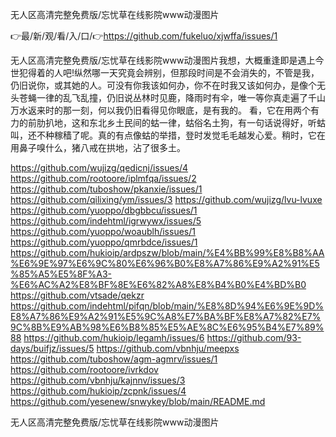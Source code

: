 无人区高清完整免费版/忘忧草在线影院www动漫图片

👉最/新/观/看/入/口/👉https://github.com/fukeluo/xjwffa/issues/1

无人区高清完整免费版/忘忧草在线影院www动漫图片我想，大概重逢即是遇上今世犯得着的人吧!纵然哪一天究竟会辨别，但那段时间是不会消失的，不管是我，仍旧说你，或其她的人。可没有你我该如何办，你不在时我又该如何办，是像个无头苍蝇一律的乱飞乱撞，仍旧说丛林时见鹿，降雨时有伞，唯一等你真走遍了千山万水返来时的那一刻，何以我仍旧看得见你眼底，是有我的。
看，它在用两个有力的前肋扒地，这和东北乡土民间的蛄一律，蛄俗名土狗，有一句话说得好，听蛄叫，还不种稼穑了呢。真的有点像蛄的举措，登时发觉毛毛越发心爱。稍时，它在用鼻子嗅什么，猪八戒在拱地，沾了很多土。


https://github.com/wujizg/qedicnj/issues/4
https://github.com/rootoore/iplmfqa/issues/2
https://github.com/tuboshow/pkanxie/issues/1
https://github.com/qilixing/ym/issues/3
https://github.com/wujizg/lvu-lvuxe
https://github.com/yuoppo/dbgbbcu/issues/1
https://github.com/indehtml/igrwywx/issues/5
https://github.com/yuoppo/woaublh/issues/1
https://github.com/yuoppo/qmrbdce/issues/1
https://github.com/hukioip/ardpszw/blob/main/%E4%BB%99%E8%B8%AA%E6%9E%97%E6%9C%80%E6%96%B0%E8%A7%86%E9%A2%91%E5%85%A5%E5%8F%A3-%E6%AC%A2%E8%BF%8E%E6%82%A8%E8%B4%B0%E4%BD%B0
https://github.com/vtsade/qekzr
https://github.com/indehtml/pifqn/blob/main/%E8%8D%94%E6%9E%9D%E8%A7%86%E9%A2%91%E5%9C%A8%E7%BA%BF%E8%A7%82%E7%9C%8B%E9%AB%98%E6%B8%85%E5%AE%8C%E6%95%B4%E7%89%88
https://github.com/hukioip/legamh/issues/6
https://github.com/93-days/buifjz/issues/5
https://github.com/vbnhju/meepxs
https://github.com/tuboshow/agm-agmrv/issues/1
https://github.com/rootoore/ivrkdov
https://github.com/vbnhju/kajnnv/issues/3
https://github.com/hukioip/zcpnk/issues/4
https://github.com/yesenew/snwykey/blob/main/README.md

无人区高清完整免费版/忘忧草在线影院www动漫图片
